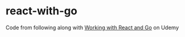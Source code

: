 # react-with-go
Code from following along with [Working with React and Go](https://www.udemy.com/course/working-with-react-and-go-golang) on Udemy